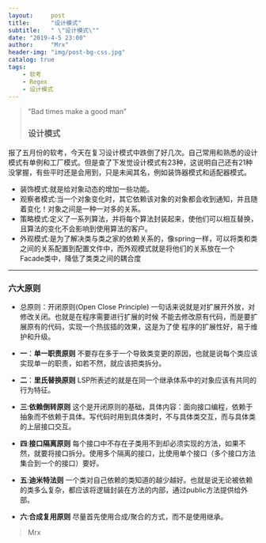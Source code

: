 ```yaml
---
layout:     post
title:      "设计模式"
subtitle:   " \"设计模式\""
date: "2019-4-5 23:00"
author:     "Mrx"
header-img: "img/post-bg-css.jpg"
catalog: true
tags:
    - 软考
    - Regex
    - 设计模式
---
```


> ”Bad times make a good man”
> ### **设计模式**
  报了五月份的软考，今天在复习设计模式中跌倒了好几次。自己常用和熟悉的设计模式有单例和工厂模式。但是查了下发觉设计模式有23种，这说明自己还有21种没掌握，有些平时还是会用到，只是未闻其名，例如装饰器模式和适配器模式。
-   装饰模式:就是给对象动态的增加一些功能。
-   观察者模式:当一个对象变化时，其它依赖该对象的对象都会收到通知，并且随着变化！对象之间是一种一对多的关系。
-   策略模式:定义了一系列算法，并将每个算法封装起来，使他们可以相互替换，且算法的变化不会影响到使用算法的客户。
-   外观模式:是为了解决类与类之家的依赖关系的，像spring一样，可以将类和类之间的关系配置到配置文件中，而外观模式就是将他们的关系放在一个Facade类中，降低了类类之间的耦合度

---

###  **六大原则**
-   总原则：开闭原则(Open Close Principle)
  一句话来说就是对扩展开外放，对修改关闭。也就是在程序需要进行扩展的时候
  不能去修改原有代码，而是要扩展原有的代码，实现一个热拔插的效果，这是为了使
  程序的扩展性好，易于维护和升级。
  
-   **一**：**单一职责原则**
 不要存在多于一个导致类变更的原因，也就是说每个类应该实现单一的职责，如若不然，就应该把类拆分。 
 
-   **二**：**里氏替换原则**
  LSP所表述的就是在同一个继承体系中的对象应该有共同的行为特征。
  
-   **三**:**依赖倒转原则**
  这个是开闭原则的基础，具体内容：面向接口编程，依赖于抽象而不依赖于具体。写代码时用到具体类时，不与具体类交互，而与具体类的上层接口交互。
  
-   **四**:**接口隔离原则**
  每个接口中不存在子类用不到却必须实现的方法，如果不然，就要将接口拆分。使用多个隔离的接口，比使用单个接口（多个接口方法集合到一个的接口）要好。
  
-   **五**:**迪米特法则**
  一个类对自己依赖的类知道的越少越好。也就是说无论被依赖的类多么复杂，都应该将逻辑封装在方法的内部，通过public方法提供给外部。
  
-   **六**:**合成复用原则**
  尽量首先使用合成/聚合的方式，而不是使用继承。
  
>   Mrx
